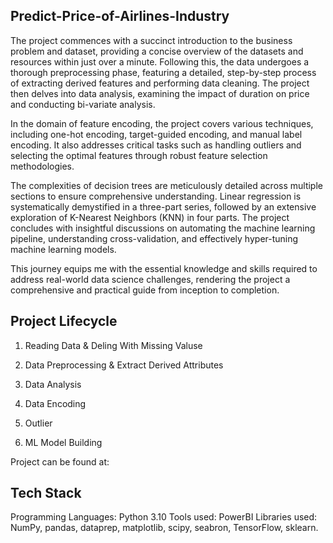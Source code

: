 ## Predict-Price-of-Airlines-Industry
 The project commences with a succinct introduction to the business problem and dataset, providing a concise overview of the datasets and resources within just over a minute. Following this, the data undergoes a thorough preprocessing phase, featuring a detailed, step-by-step process of extracting derived features and performing data cleaning. The project then delves into data analysis, examining the impact of duration on price and conducting bi-variate analysis.

  In the domain of feature encoding, the project covers various techniques, including one-hot encoding, target-guided encoding, and manual label encoding. It also addresses critical tasks such as handling outliers and selecting the optimal features through robust feature selection methodologies.

  The complexities of decision trees are meticulously detailed across multiple sections to ensure comprehensive understanding. Linear regression is systematically demystified in a three-part series, followed by an extensive exploration of K-Nearest Neighbors (KNN) in four parts. The project concludes with insightful discussions on automating the machine learning pipeline, understanding cross-validation, and effectively hyper-tuning machine learning models.

  This journey equips me with the essential knowledge and skills required to address real-world data science challenges, rendering the project a comprehensive and practical guide from inception to completion.

## Project Lifecycle

1. Reading Data & Deling With Missing Valuse

2. Data Preprocessing & Extract Derived Attributes

3. Data Analysis

4. Data Encoding

5. Outlier

6. ML Model Building

Project can be found at: 

## Tech Stack
Programming Languages: Python 3.10
Tools used: PowerBI
Libraries used: NumPy, pandas, dataprep, matplotlib, scipy, seabron, TensorFlow, sklearn. 
